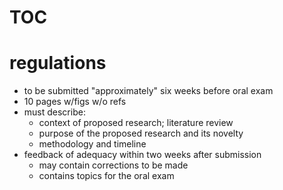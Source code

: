 # TOC

# regulations

- to be submitted "approximately" six weeks before oral exam
- 10 pages w/figs w/o refs
- must describe:
	- context of proposed research; literature review
	- purpose of the proposed research and its novelty
	- methodology and timeline
- feedback of adequacy within two weeks after submission
	- may contain corrections to be made
	- contains topics for the oral exam
